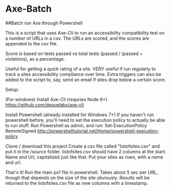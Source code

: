 # Axe-Batch

##Batch run Axe through Powershell

This is a script that uses Axe-Cli to run an accessibility compatibility test on a number of URLs in a csv. The URLs are scored, and the scores are appended to the csv file. 

Score is based on tests passed vs total tests (passed / (passed + violations), as a percentage. 

Useful for getting a quick rating of a site. VERY useful if run regularly to track a sites accessibility compliance over time. Extra triggers can also be added to the script to, say, send an email if sites drop below a certain score.

Setup: 

(For windows)
Install Axe-Cli (requries Node 6+)
https://github.com/dequelabs/axe-cli

Install Powershell (already installed for Windows 7+)
If you haven't run powershell before, you'll need to set the execution policy to actually be able to run stuff. 
Run Powershell as admin, and run: Set-ExecutionPolicy RemoteSigned
http://powershelltutorial.net/Home/powershell-execution-policy

Clone / download this project
Create a csv file called "listofsites.csv" and put it in the /source folder.
listofsites.csv should have 2 columns at the start: Name and Url, capitalized just like that. Put your sites as rows, with a name and url. 

That's it! Run the main ps1 file in powershell. Takes about 5 sec per URL, though that depends on the size of the site obviously. Results will be returned to the listofsites.csv file as new columns with a timestamp.


